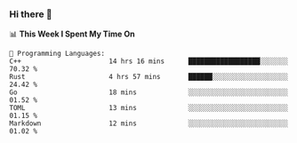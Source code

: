 ### Hi there 👋

<!--
**CrazyCollin/crazycollin** is a ✨ _special_ ✨ repository because its `README.md` (this file) appears on your GitHub profile.

Here are some ideas to get you started:

- 🔭 I’m currently working on ...
- 🌱 I’m currently learning ...
- 👯 I’m looking to collaborate on ...
- 🤔 I’m looking for help with ...
- 💬 Ask me about ...
- 📫 How to reach me: ...
- 😄 Pronouns: ...
- ⚡ Fun fact: ...
-->

<!--START_SECTION:waka-->
📊 **This Week I Spent My Time On** 

```text
💬 Programming Languages: 
C++                      14 hrs 16 mins      ██████████████████░░░░░░░   70.32 % 
Rust                     4 hrs 57 mins       ██████░░░░░░░░░░░░░░░░░░░   24.42 % 
Go                       18 mins             ░░░░░░░░░░░░░░░░░░░░░░░░░   01.52 % 
TOML                     13 mins             ░░░░░░░░░░░░░░░░░░░░░░░░░   01.15 % 
Markdown                 12 mins             ░░░░░░░░░░░░░░░░░░░░░░░░░   01.02 % 
```


<!--END_SECTION:waka-->
